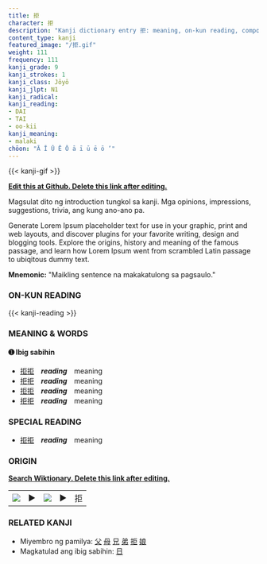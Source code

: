 ```yaml
---
title: 拒
character: 拒
description: "Kanji dictionary entry 拒: meaning, on-kun reading, compounds, origin, related kanji"
content_type: kanji
featured_image: "/拒.gif"
weight: 111
frequency: 111
kanji_grade: 9
kanji_strokes: 1
kanji_class: Jōyō
kanji_jlpt: N1
kanji_radical: 
kanji_reading: 
- DAI
- TAI
- oo-kii
kanji_meaning:
- malaki
chōon: "Ā Ī Ū Ē Ō ā ī ū ē ō ’"
---
```

[//]: # (Don't edit the line below. Kanji animated GIF code is automatically generated.)
{{< kanji-gif >}}

[//]: # (Edit below this line.)

**[Edit this at Github. Delete this link after editing.](https://github.com/tim0g/tim/tree/main/content/kanji/拒/index.md)**

Magsulat dito ng introduction tungkol sa kanji. Mga opinions, impressions, suggestions, trivia, ang kung ano-ano pa.

Generate Lorem Ipsum placeholder text for use in your graphic, print and web layouts, and discover plugins for your favorite writing, design and blogging tools. Explore the origins, history and meaning of the famous passage, and learn how Lorem Ipsum went from scrambled Latin passage to ubiqitous dummy text.
 
**Mnemonic:** "Maikling sentence na makakatulong sa pagsaulo."

### ON-KUN READING

[//]: # (Don't edit the line below. ON-KUN READING code is automatically generated.)
{{< kanji-reading >}}

### MEANING & WORDS

#### ➊ **Ibig sabihin**
  - [拒](../拒)[拒](../拒)　***reading***　meaning
  - [拒](../拒)[拒](../拒)　***reading***　meaning
  - [拒](../拒)[拒](../拒)　***reading***　meaning
  - [拒](../拒)[拒](../拒)　***reading***　meaning

### SPECIAL READING
  - [拒](../拒)[拒](../拒)　***reading***　meaning

### ORIGIN

**[Search Wiktionary. Delete this link after editing.](https://wiktionary.org/wiki/拒)**
<table class="kanji-table"><tr><td>
<img src="60px-拒-bronze.svg.png">
</td><td>▶</td><td>
<img src="60px-拒-oracle.svg.png">
</td><td>▶</td>
<td class="kanji-origin">拒</td>
</tr></table>

### RELATED KANJI
- Miyembro ng pamilya: [父](../父) [母](../母) [兄](../兄) [弟](../弟) [拒](../拒) [娘](../娘)
- Magkatulad ang ibig sabihin: [日](../日)
